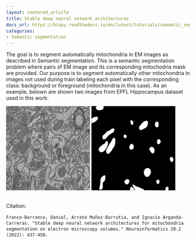 ```yaml
---
layout: centered_article
title: Stable deep neural network architectures
docs_url: https://biapy.readthedocs.io/en/latest/tutorials/semantic_seg/stable.html
categories:
- Semantic segmentation
---
```


The goal is to segment automatically mitochondria in EM images as described in Semantic segmentation. This is a semantic segmentation problem where pairs of EM image and its corresponding mitochodria mask are provided. Our purpose is to segment automatically other mitochondria in images not used during train labeling each pixel with the corresponding class: background or foreground (mitochondria in this case). As an example, belown are shown two images from EPFL Hippocampus dataset used in this work:

<div class="row">
    <img height="230" width="230" src="../assets/images/tutorials/lucchi_test_0.jpg" alt="Lucchi dataset raw image">
    <img height="230" width="230"  src="../assets/images/tutorials/lucchi_test_0_gt.jpg" alt="Lucchi dataset GT image">
</div>
<br>

Citation:

```
Franco-Barranco, Daniel, Arrate Muñoz-Barrutia, and Ignacio Arganda-Carreras. "Stable deep neural network architectures for mitochondria segmentation on electron microscopy volumes." Neuroinformatics 20.2 (2022): 437-450.
```